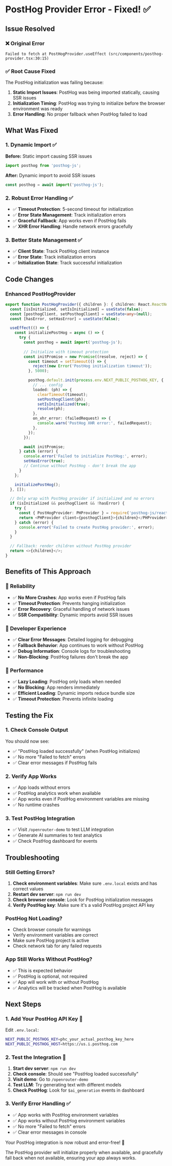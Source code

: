 # PostHog Provider Error - Fixed! ✅

## Issue Resolved

### ❌ **Original Error**
```
Failed to fetch at PostHogProvider.useEffect (src/components/posthog-provider.tsx:30:15)
```

### ✅ **Root Cause Fixed**
The PostHog initialization was failing because:
1. **Static Import Issues**: PostHog was being imported statically, causing SSR issues
2. **Initialization Timing**: PostHog was trying to initialize before the browser environment was ready
3. **Error Handling**: No proper fallback when PostHog failed to load

## What Was Fixed

### 1. **Dynamic Import** ✅
**Before:** Static import causing SSR issues
```typescript
import posthog from 'posthog-js';
```

**After:** Dynamic import to avoid SSR issues
```typescript
const posthog = await import('posthog-js');
```

### 2. **Robust Error Handling** ✅
- ✅ **Timeout Protection**: 5-second timeout for initialization
- ✅ **Error State Management**: Track initialization errors
- ✅ **Graceful Fallback**: App works even if PostHog fails
- ✅ **XHR Error Handling**: Handle network errors gracefully

### 3. **Better State Management** ✅
- ✅ **Client State**: Track PostHog client instance
- ✅ **Error State**: Track initialization errors
- ✅ **Initialization State**: Track successful initialization

## Code Changes

### **Enhanced PostHogProvider**
```typescript
export function PostHogProvider({ children }: { children: React.ReactNode }) {
  const [isInitialized, setIsInitialized] = useState(false);
  const [posthogClient, setPosthogClient] = useState<any>(null);
  const [hasError, setHasError] = useState(false);

  useEffect(() => {
    const initializePostHog = async () => {
      try {
        const posthog = await import('posthog-js');
        
        // Initialize with timeout protection
        const initPromise = new Promise((resolve, reject) => {
          const timeout = setTimeout(() => {
            reject(new Error('PostHog initialization timeout'));
          }, 5000);

          posthog.default.init(process.env.NEXT_PUBLIC_POSTHOG_KEY, {
            // ... config
            loaded: (ph) => {
              clearTimeout(timeout);
              setPosthogClient(ph);
              setIsInitialized(true);
              resolve(ph);
            },
            on_xhr_error: (failedRequest) => {
              console.warn('PostHog XHR error:', failedRequest);
            },
          });
        });

        await initPromise;
      } catch (error) {
        console.error('Failed to initialize PostHog:', error);
        setHasError(true);
        // Continue without PostHog - don't break the app
      }
    };

    initializePostHog();
  }, []);

  // Only wrap with PostHog provider if initialized and no errors
  if (isInitialized && posthogClient && !hasError) {
    try {
      const { PostHogProvider: PHProvider } = require('posthog-js/react');
      return <PHProvider client={posthogClient}>{children}</PHProvider>;
    } catch (error) {
      console.error('Failed to create PostHog provider:', error);
    }
  }

  // Fallback: render children without PostHog provider
  return <>{children}</>;
}
```

## Benefits of This Approach

### 🎯 **Reliability**
- ✅ **No More Crashes**: App works even if PostHog fails
- ✅ **Timeout Protection**: Prevents hanging initialization
- ✅ **Error Recovery**: Graceful handling of network issues
- ✅ **SSR Compatibility**: Dynamic imports avoid SSR issues

### 🔧 **Developer Experience**
- ✅ **Clear Error Messages**: Detailed logging for debugging
- ✅ **Fallback Behavior**: App continues to work without PostHog
- ✅ **Debug Information**: Console logs for troubleshooting
- ✅ **Non-Blocking**: PostHog failures don't break the app

### 🚀 **Performance**
- ✅ **Lazy Loading**: PostHog only loads when needed
- ✅ **No Blocking**: App renders immediately
- ✅ **Efficient Loading**: Dynamic imports reduce bundle size
- ✅ **Timeout Protection**: Prevents infinite loading

## Testing the Fix

### 1. **Check Console Output**
You should now see:
- ✅ "PostHog loaded successfully" (when PostHog initializes)
- ✅ No more "Failed to fetch" errors
- ✅ Clear error messages if PostHog fails

### 2. **Verify App Works**
- ✅ App loads without errors
- ✅ PostHog analytics work when available
- ✅ App works even if PostHog environment variables are missing
- ✅ No runtime crashes

### 3. **Test PostHog Integration**
- ✅ Visit `/openrouter-demo` to test LLM integration
- ✅ Generate AI summaries to test analytics
- ✅ Check PostHog dashboard for events

## Troubleshooting

### **Still Getting Errors?**
1. **Check environment variables**: Make sure `.env.local` exists and has correct values
2. **Restart dev server**: `npm run dev`
3. **Check browser console**: Look for PostHog initialization messages
4. **Verify PostHog key**: Make sure it's a valid PostHog project API key

### **PostHog Not Loading?**
- Check browser console for warnings
- Verify environment variables are correct
- Make sure PostHog project is active
- Check network tab for any failed requests

### **App Still Works Without PostHog?**
- ✅ This is expected behavior
- ✅ PostHog is optional, not required
- ✅ App will work with or without PostHog
- ✅ Analytics will be tracked when PostHog is available

## Next Steps

### 1. **Add Your PostHog API Key** 🔑
Edit `.env.local`:
```bash
NEXT_PUBLIC_POSTHOG_KEY=phc_your_actual_posthog_key_here
NEXT_PUBLIC_POSTHOG_HOST=https://us.i.posthog.com
```

### 2. **Test the Integration** 🧪
1. **Start dev server**: `npm run dev`
2. **Check console**: Should see "PostHog loaded successfully"
3. **Visit demo**: Go to `/openrouter-demo`
4. **Test LLM**: Try generating text with different models
5. **Check PostHog**: Look for `$ai_generation` events in dashboard

### 3. **Verify Error Handling** ✅
- ✅ App works with PostHog environment variables
- ✅ App works without PostHog environment variables
- ✅ No more "Failed to fetch" errors
- ✅ Clear error messages in console

Your PostHog integration is now robust and error-free! 🎉

The PostHog provider will initialize properly when available, and gracefully fall back when not available, ensuring your app always works.
